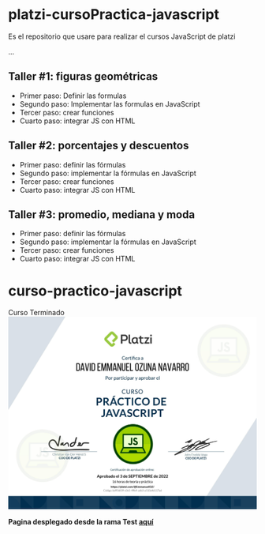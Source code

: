 # platzi-cursoPractica-javascript

Es el repositorio que usare para realizar el cursos JavaScript de platzi

...

## Taller #1: figuras geométricas

- Primer paso: Definir las formulas
- Segundo paso: Implementar las formulas en JavaScript
- Tercer paso: crear funciones
- Cuarto paso: integrar JS con HTML

## Taller #2: porcentajes y descuentos

- Primer paso: definir las fórmulas
- Segundo paso: implementar la fórmulas en JavaScript 
- Tercer paso: crear funciones
- Cuarto paso: integrar JS con HTML

## Taller #3: promedio, mediana y moda

- Primer paso: definir las fórmulas
- Segundo paso: implementar la fórmulas en JavaScript 
- Tercer paso: crear funciones
- Cuarto paso: integrar JS con HTML
# curso-practico-javascript

Curso Terminado
![Diploma](img/diploma-javascript-practico-2021.pdf_1.jpg)

**Pagina desplegado desde la rama Test [aquí](https://emmanueloz.github.io/platzi-cursoPractica-javascript/index.html)**